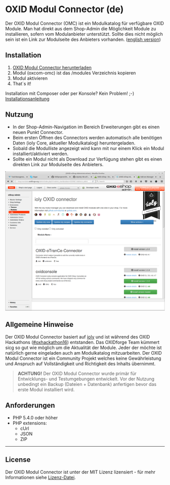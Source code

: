 # OXID Modul Connector (de)

Der OXID Modul Connector (OMC) ist ein Modulkatalog für verfügbare OXID Module. Man hat direkt aus dem Shop-Admin die Möglichkeit Module zu installieren, sofern vom Modulanbieter unterstützt. Sollte dies nicht möglich sein ist ein Link zur Modulseite des Anbieters vorhanden.  ([english version](https://github.com/OXIDprojects/OXID-Module-Connector/blob/recipes/README.md))


## Installation

1. [OXID Modul Connector herunterladen](https://github.com/OXIDprojects/OXID-Module-Connector/archive/recipes.zip)
2. Modul (oxcom-omc) ist das /modules Verzeichnis kopieren
3. Modul aktivieren
4. That´s it!

Installation mit Composer oder per Konsole? Kein Problem! ;-) [Installationsanleitung](https://github.com/OXIDprojects/OXID-Module-Connector/wiki/Installation)


## Nutzung

- In der Shop-Admin-Navigation im Bereich Erweiterungen gibt es einen neuen Punkt Connector.
- Beim ersten Öffnen des Connectors werden automatisch alle benötigen Daten (ioly Core, aktueller Modulkatalog) heruntergeladen.
- Sobald die Modulliste angezeigt wird kann mit nur einem Klick ein Modul installiert/aktiviert werden.
- Sollte ein Modul nicht als Download zur Verfügung stehen gibt es einen direkten Link zur Modulseite des Anbieters.

![OXID Module Connector](oxid_module_connector.png)

## Allgemeine Hinweise

Der OXID Modul Connector basiert auf [ioly](https://github.com/ioly/) und ist während des OXID Hackathons ([#oxhackathon16](https://openspacer.org/12-oxid-community/136-oxid-hackathon-nuernberg-2016/)) entstanden. Das OXIDforge Team kümmert sicg so gut wie möglich um die Aktualität der Module. Jeder der möchte ist natürlich gerne eingeladen auch am Modulkatalog mitzuarbeiten. Der OXID Modul Connector ist ein Community Projekt welches keine Gewährleistung und Anspruch auf Vollständigkeit und Richtigkeit des Inhalts übernimmt.

>**ACHTUNG!**
Der OXID Modul Connector wurde primär für Entwicklungs- und Testumgebungen entwickelt. Vor der Nutzung unbedingt ein Backup (Dateien + Datenbank) anfertigen bevor das erste Modul installiert wird.


## Anforderungen

- PHP 5.4.0 oder höher
- PHP extensions:
  * cUrl
  * JSON
  * ZIP
  
---


## License
Der OXID Modul Connector ist unter der MIT Lizenz lizensiert - für mehr Informationen siehe [Lizenz-Datei](https://github.com/OXIDprojects/OXID-Module-Connector/blob/recipes/LICENSE).

